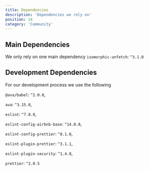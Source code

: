 ```yaml
---
title: Dependencies
description: 'Dependencies we rely on'
position: 14
category: 'Community'
---
```


## Main Dependencies

We only rely on one main dependency `isomorphic-unfetch`: `^3.1.0`

## Development Dependencies

For our development process we use the following

`@ava/babel`: `^2.0.0`,

`ava`: `^3.15.0`,

`eslint`: `^7.0.0`,

`eslint-config-airbnb-base`: `^14.0.0`,

`eslint-config-prettier`: `^8.1.0`,

`eslint-plugin-prettier`: `^3.1.1`,

`eslint-plugin-security`: `^1.4.0`,

`prettier`: `^2.0.5`
